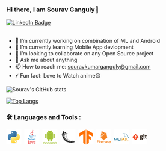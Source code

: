 ### Hi there, I am Sourav Ganguly👋
<div id="badges">
  <a href="https://www.linkedin.com/in/sourav-ganguly-247a8318b/">
    <img src="https://img.shields.io/badge/LinkedIn-blue?style=for-the-badge&logo=linkedin&logoColor=white" alt="LinkedIn Badge"/>
  </a>
</div>
<div>
  <img src="https://komarev.com/ghpvc/?username=techsouravganguly&style=flat-square&color=red" alt="" align="center"/>
</div>




- 🔭 I’m currently working on combination of ML and Android
- 🌱 I’m currently learning Mobile App devlopment
- 👯 I’m looking to collaborate on any Open Source project
- 💬 Ask me about anything
- 📫 How to reach me: souravkumarganguly@gmail.com
- ⚡ Fun fact: Love to Watch anime😄

![Sourav's GitHub stats](https://github-readme-stats.vercel.app/api?username=techsouravganguly&show_icons=true&&include_all_commits=true&theme=calm&count_private=true?count_private=true)

[![Top Langs](https://github-readme-stats.vercel.app/api/top-langs/?username=techsouravganguly&layout=compact&theme=calm)](https://github.com/techsouravganguly/github-readme-stats)



### :hammer_and_wrench: Languages and Tools :

<div>
  <img src="https://github.com/devicons/devicon/blob/master/icons/python/python-original.svg" title="Python" alt="Python" width="40" height="40"/>&nbsp;
  <img src="https://github.com/devicons/devicon/blob/master/icons/java/java-original-wordmark.svg" title="Java" alt="Java" width="40" height="40"/>&nbsp;
  <img src="https://github.com/devicons/devicon/blob/master/icons/android/android-plain-wordmark.svg" title="android" alt="android" width="40" height="40"/>&nbsp;
  <img src="https://github.com/devicons/devicon/blob/master/icons/flask/flask-original.svg" title="Flask" alt="Flask" width="40" height="40"/>&nbsp;
  <img src="https://github.com/devicons/devicon/blob/master/icons/tensorflow/tensorflow-original.svg" title="Tensorflow" alt="Tensorflow" width="40" height="40"/>&nbsp;
  <img src="https://github.com/devicons/devicon/blob/master/icons/firebase/firebase-plain-wordmark.svg" title="Firebase" alt="Firebase" width="40" height="40"/>&nbsp;
  <img src="https://github.com/devicons/devicon/blob/master/icons/mysql/mysql-original-wordmark.svg" title="MySQL"  alt="MySQL" width="40" height="40"/>&nbsp;
  <img src="https://github.com/devicons/devicon/blob/master/icons/git/git-original-wordmark.svg" title="Git" **alt="Git" width="40" height="40"/>
</div>
<!---
techsouravganguly/techsouravganguly is a ✨ special ✨ repository because its `README.md` (this file) appears on your GitHub profile.
You can click the Preview link to take a look at your changes.
--->
